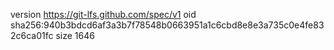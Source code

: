 version https://git-lfs.github.com/spec/v1
oid sha256:940b3bdcd6af3a3b7f78548b0663951a1c6cbd8e8e3a735c0e4fe832c6ca01fc
size 1646
